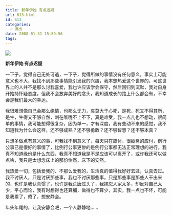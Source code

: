 ```yaml
---
title: 新年伊始 有点迟疑
url: 613.html
id: 613
categories:
  - 演出
date: 2008-01-31 15:59:56
tags:
---
```


![](http://photo.guolaijie.com/rooufer/attachments/month_0801/h2008131155319.jpg)  
  

**新年伊始 有点迟疑**

  
一下子，觉得自己无处可逃，一下子，觉得所做的事情没有任何意义，事实上可能意义也不大，我找不到那些事情能引发我的兴趣，我本想热爱这个世界的，可这世界上的人并不是那么讨我喜爱，我也许应该学会保守，然后回归到沉默，我对自身开始持怀疑态度，但我不会放弃美好的念头，我知道成长的路上什么都会有，不幸会是我们最大的幸运。  
  
我很难想像自己会那么绝情，也那么无力，哀莫大于心死，是死，死又不得其所，是生，生得又不够自然，刺在喉咙不上不下，真是难受，我一点儿也不想动，很简单的事情，我可能想得很复杂，因为单一，才有深度，我有些动不来的感觉，我不知道我为什么会这样，还不够成熟？还不够勇敢？还不够智慧？还不够本真？  
  
只想多做点有意义的事，可我找不到意义了，每天只在应付，很疲惫的应付，例行公事已是很好的事情了，比例行公事更惨的是例行公事都无法正常理想的进行。我真不知道缘份是什么东西，我真不知道我是不是应该可以离开了，或许我还可以做点啥，我只是太想念床上的那份怡然，床下的安然。  
  
我热爱一切，包括爱我的、不那么爱我的，生活真的值得我好好去过，认真去过。我不讨厌人，只是讨厌那些事，我也不讨厌那些事，只是那些事是那些人干出来的，也许是我认真惯了，也许是我荒唐过头了，我抱怨人家太多，却反对自己太少，平心而论，我有时想得也还算细，做得也不算少，其实，我一点也不坏，可能是我累了，倦了，想安静会。  
  
年头年尾的，让我安静会吧，一个人静静地……